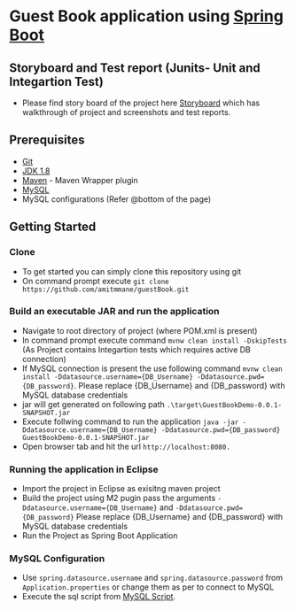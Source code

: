 #  Guest Book application using [Spring Boot](http://projects.spring.io/spring-boot/)

## Storyboard and Test report (Junits- Unit and Integartion Test)
- Please find story board of the project here [Storyboard](https://github.com/amitmmane/guestBook/blob/master/GuestBookDemo/documents/gbStoryboard.docx) which has walkthrough of project and screenshots and test reports.

## Prerequisites

- [Git](https://git-scm.com/downloads)
- [JDK 1.8](http://www.oracle.com/technetwork/java/javase/downloads/jdk8-downloads-2133151.html)
- [Maven](https://maven.apache.org/) - Maven Wrapper plugin
- [MySQL](https://dev.mysql.com/downloads/)
- MySQL configurations (Refer @bottom of the page)

## Getting Started

### Clone
- To get started you can simply clone this repository using git
- On command prompt execute ```git clone https://github.com/amitmmane/guestBook.git```

### Build an executable JAR and run the application
- Navigate to root directory of project (where POM.xml is present)
- In command prompt execute command ```mvnw clean install -DskipTests``` (As Project contains Integartion tests which requires active DB connection)
- If MySQL connection is present the use following command ```mvnw clean install -Ddatasource.username={DB_Username} -Ddatasource.pwd={DB_password}```.
  Please replace {DB_Username}  and  {DB_password}  with MySQL database credentials
- jar will get generated on following path `.\target\GuestBookDemo-0.0.1-SNAPSHOT.jar`
- Execute follwing command to run the application ```java -jar -Ddatasource.username={DB_Username} -Ddatasource.pwd={DB_password} GuestBookDemo-0.0.1-SNAPSHOT.jar```
- Open browser tab and hit the url `http://localhost:8080.`

### Running the application in Eclipse
- Import the project in Eclipse as exisitng maven project
- Build the project using M2 pugin pass the arguments ``-Ddatasource.username={DB_Username}`` and ``-Ddatasource.pwd={DB_password}``
  Please replace {DB_Username}  and  {DB_password} with MySQL database credentials
- Run the Project as Spring Boot Application

### MySQL Configuration
- Use `spring.datasource.username` and `spring.datasource.password` from `Application.properties` or change them as per to connect to MySQL 
- Execute the sql script from [MySQL Script](https://github.com/amitmmane/guestBook/blob/master/GuestBookDemo/documents/gbscript.sql).
